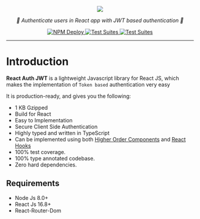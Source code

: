 <p align="center">
    <img src="/img/banner.svg"/>
</p>

<p align="center">
    <em>🔑 Authenticate users in React app with JWT based authentication 🔑</em>
</p>

<p align="center">
<a href="https://github.com/react-auth-kit/react-auth-kit/workflows/NPM%20Deploy">
    <img src="https://github.com/react-auth-kit/react-auth-kit/workflows/NPM%20Deploy/badge.svg" alt="NPM Deploy">
</a>
<a href="https://github.com/react-auth-kit/react-auth-kit/workflows/Test%20Suites">
    <img src="https://github.com/react-auth-kit/react-auth-kit/workflows/Test%20Suites/badge.svg" alt="Test Suites">
</a>
<a href="https://www.npmjs.com/package/react-auth-kit">
    <img src="https://img.shields.io/npm/v/react-auth-kit.svg" alt="Test Suites">
</a>
</p>

---

# Introduction

**React Auth JWT** is a lightweight Javascript library for React JS, which makes the implementation of `Token based`
authentication very easy

It is production-ready, and gives you the following:

* 1 KB Gzipped
* Build for React
* Easy to Implementation
* Secure Client Side Authentication
* Highly typed and written in TypeScript
* Can be implemented using both [Higher Order Components](https://reactjs.org/docs/higher-order-components.html)
 and [React Hooks](https://reactjs.org/docs/hooks-intro.html)
* 100% test coverage.
* 100% type annotated codebase.
* Zero hard dependencies.

## Requirements

* Node Js 8.0+
* React Js 16.8+
* React-Router-Dom